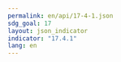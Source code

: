 ```yaml
---
permalink: en/api/17-4-1.json
sdg_goal: 17
layout: json_indicator
indicator: "17.4.1"
lang: en
---
```

